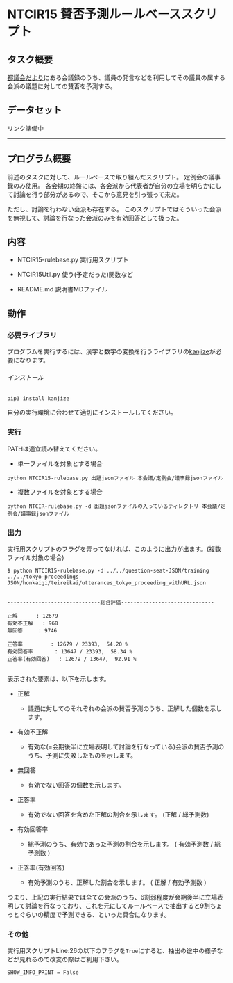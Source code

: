 # NTCIR15 賛否予測ルールベーススクリプト

## タスク概要

[都議会だより](https://www.gikai.metro.tokyo.jp/newsletter/)にある会議録のうち、議員の発言などを利用してその議員の属する会派の議題に対しての賛否を予測する。

## データセット

リンク準備中

*****

## プログラム概要

前述のタスクに対して、ルールベースで取り組んだスクリプト。
定例会の議事録のみ使用。
各会期の終盤には、各会派から代表者が自分の立場を明らかにして討論を行う部分があるので、そこから意見を引っ張って来た。

ただし、討論を行わない会派も存在する。
このスクリプトではそういった会派を無視して、討論を行なった会派のみを有効回答として扱った。

## 内容

- NTCIR15-rulebase.py
実行用スクリプト

- NTCIR15Util.py
使う(予定だった)関数など

- README.md
説明書MDファイル

## 動作

### 必要ライブラリ

プログラムを実行するには、漢字と数字の変換を行うライブラリの[kanjize](https://github.com/delta114514/Kanjize)が必要になります。

###### インストール

```
pip3 install kanjize
```

自分の実行環境に合わせて適切にインストールしてください。

### 実行
PATHは適宜読み替えてください。

- 単一ファイルを対象とする場合
```
python NTCIR15-rulebase.py 出題jsonファイル 本会議/定例会/議事録jsonファイル
```

- 複数ファイルを対象とする場合
```
python NTCIR-rulebase.py -d 出題jsonファイルの入っているディレクトリ 本会議/定例会/議事録jsonファイル
```

### 出力

実行用スクリプトのフラグを弄ってなければ、このように出力が出ます。(複数ファイル対象の場合)

```
$ python NTCIR15-rulebase.py -d ../../question-seat-JSON/training ../../tokyo-proceedings-JSON/honkaigi/teireikai/utterances_tokyo_proceeding_withURL.json


------------------------------総合評価------------------------------

正解		: 12679
有効不正解	: 968
無回答		: 9746

正答率			: 12679 / 23393,  54.20 %
有効回答率		: 13647 / 23393,  58.34 %
正答率(有効回答)	: 12679 / 13647,  92.91 %


```

表示された要素は、以下を示します。

- 正解
  - 議題に対してのそれぞれの会派の賛否予測のうち、正解した個数を示します。
- 有効不正解
  - 有効な(=会期後半に立場表明して討論を行なっている)会派の賛否予測のうち、予測に失敗したものを示します。
- 無回答
  - 有効でない回答の個数を示します。
  
- 正答率
  - 有効でない回答を含めた正解の割合を示します。 (正解 / 総予測数)
- 有効回答率
  - 総予測のうち、有効であった予測の割合を示します。 ( 有効予測数 / 総予測数 )
- 正答率(有効回答)
  - 有効予測のうち、正解した割合を示します。 ( 正解 / 有効予測数 )

つまり、上記の実行結果では全ての会派のうち、6割弱程度が会期後半に立場表明して討論を行なっており、これを元にしてルールベースで抽出すると9割ちょっとぐらいの精度で予測できる、といった具合になります。

### その他
実行用スクリプトLine:26の以下のフラグを`True`にすると、抽出の途中の様子などが見れるので改変の際はご利用下さい。
```
SHOW_INFO_PRINT = False
```
